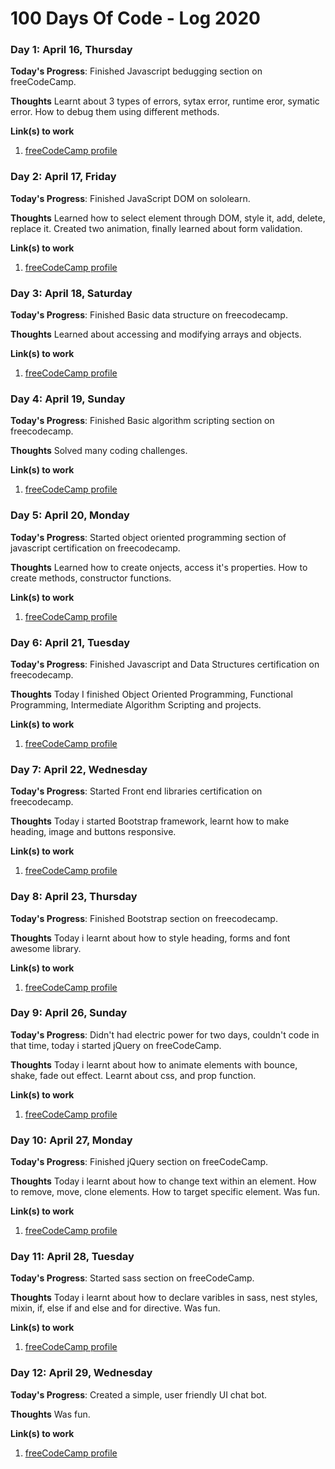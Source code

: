 # 100 Days Of Code - Log 2020

### Day 1: April 16, Thursday

**Today's Progress**: Finished Javascript bedugging section on freeCodeCamp.

**Thoughts** Learnt about 3 types of errors, sytax error, runtime eror, symatic error. How to debug them using different methods.

**Link(s) to work**
1. [freeCodeCamp profile](https://www.freecodecamp.com/yathinbabux)

### Day 2: April 17, Friday

**Today's Progress**: Finished JavaScript DOM on sololearn.

**Thoughts** Learned how to select element through DOM, style it, add, delete, replace it. Created two animation, finally learned about form validation.

**Link(s) to work**
1. [freeCodeCamp profile](https://www.freecodecamp.com/yathinbabux)

### Day 3: April 18, Saturday

**Today's Progress**: Finished Basic data structure on freecodecamp.

**Thoughts** Learned about accessing and modifying arrays and objects.

**Link(s) to work**
1. [freeCodeCamp profile](https://www.freecodecamp.com/yathinbabux)

### Day 4: April 19, Sunday

**Today's Progress**: Finished Basic algorithm scripting section on freecodecamp.

**Thoughts** Solved many coding challenges.

**Link(s) to work**
1. [freeCodeCamp profile](https://www.freecodecamp.com/yathinbabux)

### Day 5: April 20, Monday

**Today's Progress**: Started object oriented programming section of javascript certification on freecodecamp.

**Thoughts** Learned how to create onjects, access it's properties. How to create methods, constructor functions.

**Link(s) to work**
1. [freeCodeCamp profile](https://www.freecodecamp.com/yathinbabux)

### Day 6: April 21, Tuesday

**Today's Progress**: Finished Javascript and Data Structures certification on freecodecamp.

**Thoughts** Today I finished Object Oriented Programming, Functional Programming, Intermediate Algorithm Scripting and projects.

**Link(s) to work**
1. [freeCodeCamp profile](https://www.freecodecamp.com/yathinbabux)

### Day 7: April 22, Wednesday

**Today's Progress**: Started Front end libraries certification on freecodecamp.

**Thoughts** Today i started Bootstrap framework, learnt how to make heading, image and buttons responsive.

**Link(s) to work**
1. [freeCodeCamp profile](https://www.freecodecamp.com/yathinbabux)

### Day 8: April 23, Thursday

**Today's Progress**: Finished Bootstrap section on freecodecamp.

**Thoughts** Today i learnt about how to style heading, forms and font awesome library.

**Link(s) to work**
1. [freeCodeCamp profile](https://www.freecodecamp.com/yathinbabux)

### Day 9: April 26, Sunday

**Today's Progress**: Didn't had electric power for two days, couldn't code in that time, today i started jQuery on freeCodeCamp.

**Thoughts** Today i learnt about how to animate elements with bounce, shake, fade out effect. Learnt about css, and prop function.

**Link(s) to work**
1. [freeCodeCamp profile](https://www.freecodecamp.com/yathinbabux)

### Day 10: April 27, Monday

**Today's Progress**: Finished jQuery section on freeCodeCamp.

**Thoughts** Today i learnt about how to change text within an element. How to remove, move, clone elements. How to target specific element. Was fun.

**Link(s) to work**
1. [freeCodeCamp profile](https://www.freecodecamp.com/yathinbabux)

### Day 11: April 28, Tuesday

**Today's Progress**: Started sass section on freeCodeCamp.

**Thoughts** Today i learnt about how to declare varibles in sass, nest styles, mixin, if, else if and else and for directive. Was fun.

**Link(s) to work**
1. [freeCodeCamp profile](https://www.freecodecamp.com/yathinbabux)

### Day 12: April 29, Wednesday

**Today's Progress**: Created a simple, user friendly UI chat bot.

**Thoughts** Was fun.

**Link(s) to work**
1. [freeCodeCamp profile](https://www.yathinbabu.in/xael)
